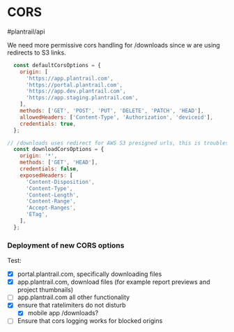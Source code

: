 # CORS

#plantrail/api

We need more permissive cors handling for /downloads since w are using redirects to S3 links.

``` js
  const defaultCorsOptions = {
    origin: [
      'https://app.plantrail.com',
      'https://portal.plantrail.com',
      'https://app.dev.plantrail.com',
      'https://app.staging.plantrail.com',
    ],
    methods: ['GET', 'POST', 'PUT', 'DELETE', 'PATCH', 'HEAD'],
    allowedHeaders: ['Content-Type', 'Authorization', 'deviceid'],
    credentials: true,
  };

// /downloads uses redirect for AWS S3 presigned urls, this is troublesome with CORS, hence origin: *
  const downloadCorsOptions = {
    origin: '*',
    methods: ['GET', 'HEAD'],
    credentials: false,
    exposedHeaders: [
      'Content-Disposition',
      'Content-Type',
      'Content-Length',
      'Content-Range',
      'Accept-Ranges',
      'ETag',
    ],
  };
```


### Deployment of new CORS options

Test:
- [x] portal.plantrail.com, specifically downloading files
- [x] app.plantrail.com, download files (for example report previews and project thumbnails)
- [ ] app.plantrail.com all other functionality
- [x] ensure that ratelimiters do not disturb
  - [x] mobile app /downloads?
- [ ] Ensure that cors logging works for blocked origins